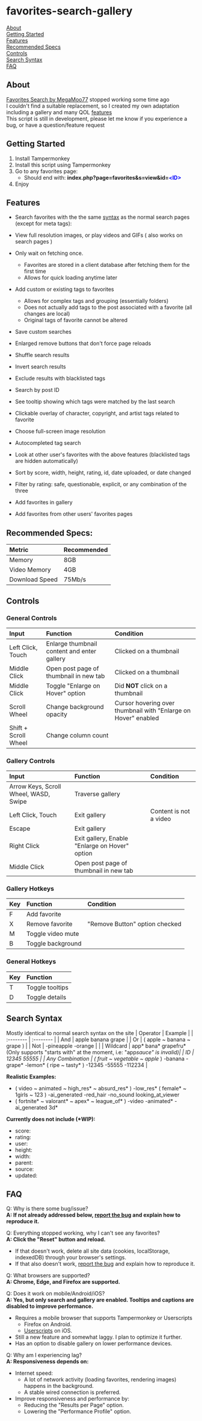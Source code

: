 # favorites-search-gallery

[About](#about)<br>
[Getting Started](#getting-started)<br>
[Features](#features)<br>
[Recommended Specs](#recommended-specs)<br>
[Controls](#controls)<br>
[Search Syntax](#search-syntax)<br>
[FAQ](#faq)

## About

[Favorites Search by MegaMoo77](https://github.com/MegaMoo77/favorites-search) stopped working some time ago<br>
I couldn't find a suitable replacement, so I created my own adaptation including a gallery and many QOL [features](#features)<br>
This script is still in development, please let me know if you experience a bug, or have a question/feature request

## Getting Started

1. Install Tampermonkey
2. Install this script using Tampermonkey
3. Go to any favorites page:
   * Should end with: **index.php?page=favorites&s=view&id=<span style="color:blue">\<ID\></span>**
4. Enjoy
## Features

* Search favorites with the the same [syntax](#search-syntax) as the normal search pages (except for meta tags):


* View full resolution images, or play videos and GIFs ( also works on search pages )
* Only wait on fetching once.
  * Favorites are stored in a client database after fetching them for the first time
  * Allows for quick loading anytime later
* Add custom or existing tags to favorites
    * Allows for complex tags and grouping (essentially folders)
    * Does not actually add tags to the post associated with a favorite (all changes are local)
    * Original tags of favorite cannot be altered
* Save custom searches
* Enlarged remove buttons that don't force page reloads
* Shuffle search results
* Invert search results
* Exclude results with blacklisted tags
* Search by post ID
* See tooltip showing which tags were matched by the last search
* Clickable overlay of character, copyright, and artist tags related to favorite
* Choose full-screen image resolution
* Autocompleted tag search
* Look at other user's favorites with the above features (blacklisted tags are hidden automatically)
* Sort by score, width, height, rating, id, date uploaded, or date changed
* Filter by rating: safe, questionable, explicit, or any combination of the three
* Add favorites in gallery
* Add favorites from other users' favorites pages

## Recommended Specs:
| Metric | Recommended |
| :-------- | :-------- |
| Memory | 8GB |
| Video Memory | 4GB |
| Download Speed | 75Mb/s |

## Controls
### General Controls
| Input | Function | Condition |
| :-------- | :-------- | :-------- |
| Left Click, Touch | Enlarge thumbnail content and enter gallery | Clicked on a thumbnail |
| Middle Click | Open post page of thumbnail in new tab | Clicked on a thumbnail |
| Middle Click | Toggle "Enlarge on Hover" option | Did **NOT** click on a thumbnail |
| Scroll Wheel | Change background opacity | Cursor hovering over thumbnail with "Enlarge on Hover" enabled |
| Shift + Scroll Wheel | Change column count | |

### Gallery Controls
| Input | Function | Condition |
| :-------- | :-------- | :-------- |
| Arrow Keys, Scroll Wheel, WASD, Swipe  | Traverse gallery | |
| Left Click, Touch | Exit gallery | Content is not a video |
| Escape | Exit gallery | |
| Right Click | Exit gallery, Enable "Enlarge on Hover" option | |
| Middle Click | Open post page of thumbnail in new tab | |

### Gallery Hotkeys

| Key | Function | Condition |
| :-------- | :-------- | :-------- |
| F | Add favorite | |
| X | Remove favorite | "Remove Button" option checked |
| M | Toggle video mute |  |
| B | Toggle background |  |

### General Hotkeys

| Key | Function |
| :-------- | :-------- |
| T | Toggle tooltips |
| D | Toggle details |

## Search Syntax
Mostly identical to normal search syntax on the site
| Operator | Example |
| :-------- | :-------- |
| And | apple banana grape |
| Or | ( apple ~ banana ~ grape ) |
| Not | -pineapple -orange | |
| Wildcard | app* bana* grapefru* (Only supports "starts with" at the moment, i.e: "app*sauce" is invalid)|
| ID |  12345 55555 |
| Any Combination | ( fruit ~ vegetable ~ apple* ) -banana -grape* -lemon* ( ripe ~ tasty* ) -12345 -55555 -112234 |

  **Realistic Examples:**

  * ( video ~ animated ~ high_res\* ~ absurd_res\* ) -low_res\* ( female\* ~ 1girls ~ 123 ) -ai_generated -red_hair -no_sound looking_at_viewer
  * ( fortnite* ~ valorant* ~ apex* ~ league_of* ) -video -animated* -ai_generated 3d*

  **Currently does not include (\*WIP):**
  * score:
  * rating:
  * user:
  * height:
  * width:
  * parent:
  * source:
  * updated:


## FAQ

Q: Why is there some bug/issue?
<br>
**A: If not already addressed below, [report the bug](https://github.com/bruh3396/favorites-search-gallery/issues) and explain how to reproduce it.**

Q: Everything stopped working, why I can't see any favorites?<br>
**A: Click the "Reset" button and reload.**
* If that doesn't work, delete all site data (cookies, localStorage, indexedDB) through your browser's settings.
* If that also doesn't work, [report the bug](https://github.com/bruh3396/favorites-search-gallery/issues) and explain how to reproduce it.

Q: What browsers are supported?
<br>
**A: Chrome, Edge, and Firefox are supported.**

Q: Does it work on mobile/Android/iOS?<br>
**A: Yes, but only search  and gallery are enabled. Tooltips and captions are disabled to improve performance.**<br>
* Requires a mobile browser that supports Tampermonkey or Userscripts
  * Firefox on Android.
  * [Userscripts](https://github.com/quoid/userscripts) on iOS.
* Still a new feature and somewhat laggy. I plan to optimize it further.
* Has an option to disable gallery on lower performance devices.

Q: Why am I experiencing lag?<br>
**A: Responsiveness depends on:**
* Internet speed:
  * A lot of network activity (loading favorites, rendering images) happens in the background.
  * A stable wired connection is preferred.
* Improve responsiveness and performance by:
  * Reducing the "Results per Page" option.
  * Lowering the "Performance Profile" option.

